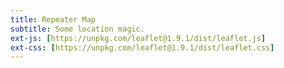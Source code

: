 ```yaml
---
title: Repeater Map
subtitle: Some location magic.
ext-js: [https://unpkg.com/leaflet@1.9.1/dist/leaflet.js]
ext-css: [https://unpkg.com/leaflet@1.9.1/dist/leaflet.css]
---
```


<div id="map" style="height: 300px;"></div>

<script>
var L = window.L;
var map = L.map('map').setView([51.505, -0.09], 13);

L.tileLayer('https://tile.openstreetmap.org/{z}/{x}/{y}.png', {
    maxZoom: 19,
    attribution: '&copy; <a href="http://www.openstreetmap.org/copyright">OpenStreetMap</a>'
}).addTo(map);

L.marker([51.5, -0.09]).bindPopup("I am a circle.").addTo(map);
</script>
